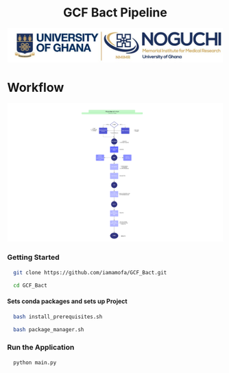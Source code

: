 
<h1 align="center"> GCF Bact Pipeline</h1>

![](./assets/nmimr.jpg)


# Workflow

![](./assets/TBpipelineWorkflow.png)

### Getting Started  

```bash
  git clone https://github.com/iamamofa/GCF_Bact.git
```

```bash
  cd GCF_Bact
```
#### Sets conda packages and sets up Project
```bash
  bash install_prerequisites.sh
```

```bash
  bash package_manager.sh
```

### Run the Application
```bash
  python main.py
```